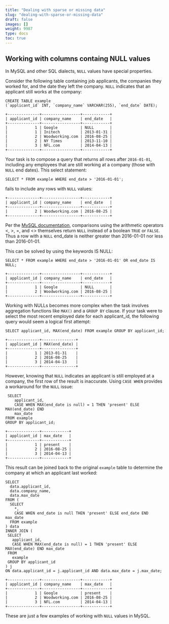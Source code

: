 ```yaml
---
title: "Dealing with sparse or missing data"
slug: "dealing-with-sparse-or-missing-data"
draft: false
images: []
weight: 9987
type: docs
toc: true
---
```


## Working with columns containg NULL values
In MySQL and other SQL dialects, `NULL` values have special properties. 

Consider the following table containing job applicants, the companies they worked for, and the date they left the company. `NULL` indicates that an applicant still works at the company:

    CREATE TABLE example
    (`applicant_id` INT, `company_name` VARCHAR(255), `end_date` DATE);
    
    +--------------+-----------------+------------+
    | applicant_id | company_name    | end_date   |
    +--------------+-----------------+------------+
    |            1 | Google          | NULL       |
    |            1 | Initech         | 2013-01-31 |
    |            2 | Woodworking.com | 2016-08-25 |
    |            2 | NY Times        | 2013-11-10 |
    |            3 | NFL.com         | 2014-04-13 |
    +--------------+-----------------+------------+

Your task is to compose a query that returns all rows after `2016-01-01`, including any employees that are still working at a company (those with `NULL` end dates). This select statement:

    SELECT * FROM example WHERE end_date > '2016-01-01';

fails to include any rows with `NULL` values:

    +--------------+-----------------+------------+
    | applicant_id | company_name    | end_date   |
    +--------------+-----------------+------------+
    |            2 | Woodworking.com | 2016-08-25 |
    +--------------+-----------------+------------+

Per the [MySQL documentation][1], comparisons using the arithmetic operators <, >, =, and <> themselves return `NULL` instead of a boolean `TRUE` or `FALSE`. Thus a row with a `NULL` end_date is neither greater than 2016-01-01 nor less than 2016-01-01.

This can be solved by using the keywords IS NULL:

    SELECT * FROM example WHERE end_date > '2016-01-01' OR end_date IS NULL;
    
    +--------------+-----------------+------------+
    | applicant_id | company_name    | end_date   |
    +--------------+-----------------+------------+
    |            1 | Google          | NULL       |
    |            2 | Woodworking.com | 2016-08-25 |
    +--------------+-----------------+------------+

Working with NULLs becomes more complex when the task involves aggregation functions like `MAX()` and a `GROUP BY` clause. If your task were to select the most recent employed date for each applicant_id, the following query would seem a logical first attempt:


    SELECT applicant_id, MAX(end_date) FROM example GROUP BY applicant_id;

    +--------------+---------------+
    | applicant_id | MAX(end_date) |
    +--------------+---------------+
    |            1 | 2013-01-31    |
    |            2 | 2016-08-25    |
    |            3 | 2014-04-13    |
    +--------------+---------------+

However, knowing that `NULL` indicates an applicant is still employed at a company, the first row of the result is inaccurate. Using `CASE WHEN` provides a workaround for the `NULL` issue:

     SELECT
        applicant_id,
        CASE WHEN MAX(end_date is null) = 1 THEN 'present' ELSE MAX(end_date) END
        max_date
    FROM example
    GROUP BY applicant_id;

    +--------------+------------+
    | applicant_id | max_date   |
    +--------------+------------+
    |            1 | present    |
    |            2 | 2016-08-25 |
    |            3 | 2014-04-13 |
    +--------------+------------+

This result can be joined back to the original `example` table to determine the company at which an applicant last worked:

    SELECT 
      data.applicant_id,
      data.company_name,
      data.max_date
    FROM (
      SELECT 
        *,
        CASE WHEN end_date is null THEN 'present' ELSE end_date END max_date
      FROM example
    ) data
    INNER JOIN (
     SELECT
       applicant_id,
       CASE WHEN MAX(end_date is null) = 1 THEN 'present' ELSE MAX(end_date) END max_date
     FROM
       example
     GROUP BY applicant_id
    ) j
    ON data.applicant_id = j.applicant_id AND data.max_date = j.max_date;

    +--------------+-----------------+------------+
    | applicant_id | company_name    | max_date   |
    +--------------+-----------------+------------+
    |            1 | Google          | present    |
    |            2 | Woodworking.com | 2016-08-25 |
    |            3 | NFL.com         | 2014-04-13 |
    +--------------+-----------------+------------+

These are just a few examples of working with `NULL` values in MySQL.

  [1]: http://dev.mysql.com/doc/refman/5.7/en/working-with-null.html


